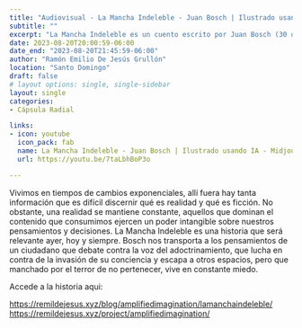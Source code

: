 ```yaml
---
title: "Audiovisual - La Mancha Indeleble - Juan Bosch | Ilustrado usando IA - Midjourney"
subtitle: ""
excerpt: "La Mancha Indeleble es un cuento escrito por Juan Bosch (30 de junio de 1909 – 1 de noviembre de 2001, novelista, ensayista y líder político dominicano. Escrito mientras estaba en el exilio, cuando la República Dominicana estaba gobernada por una dictadura, el  argumento principal es que algunos partidos políticos controlan la psique de las personas que gobiernan a lo largo del tiempo, plantando ideas que son difíciles de borrar de su conciencia."
date: 2023-08-20T20:00:59-06:00
date_end: "2023-08-20T21:45:59-06:00"
author: "Ramón Emilio De Jesús Grullón"
location: "Santo Domingo"
draft: false
# layout options: single, single-sidebar
layout: single
categories:
- Cápsula Radial

links:
- icon: youtube
  icon_pack: fab
  name: La Mancha Indeleble - Juan Bosch | Ilustrado usando IA - Midjourney
  url: https://youtu.be/7taLbhBoP3o

---
```


Vivimos en tiempos de cambios exponenciales, allí fuera hay tanta información que es difícil discernir qué es realidad y qué es ficción. No obstante, una realidad se mantiene constante, aquellos que dominan el contenido que consumimos ejercen un poder intangible sobre nuestros pensamientos y decisiones. La Mancha Indeleble es una historia que será relevante ayer, hoy y siempre. Bosch nos transporta a los pensamientos de un ciudadano que debate contra la voz del adoctrinamiento, que lucha en contra de la invasión de su conciencia y escapa a otros espacios, pero que manchado por el terror de no pertenecer,  vive en constante miedo.

Accede a la historia aqui: 

https://remildejesus.xyz/blog/amplifiedimagination/lamanchaindeleble/
https://remildejesus.xyz/project/amplifiedimagination/
